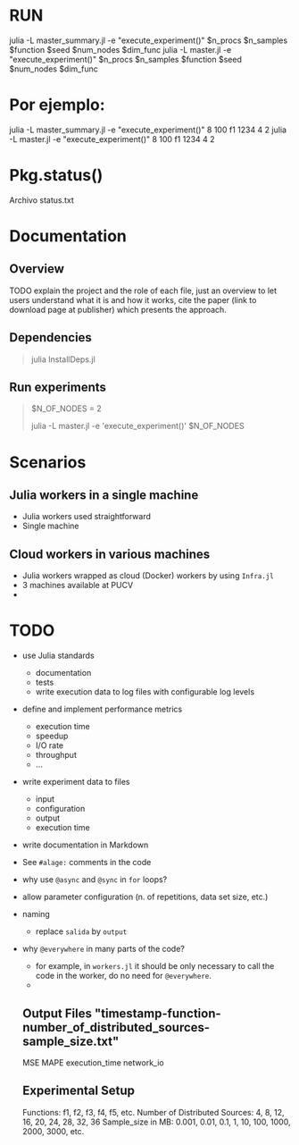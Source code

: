 # RUN
julia -L master_summary.jl -e "execute_experiment()" $n_procs $n_samples $function $seed $num_nodes $dim_func
julia -L master.jl -e "execute_experiment()" $n_procs $n_samples $function $seed $num_nodes $dim_func
# Por ejemplo:
julia -L master_summary.jl -e "execute_experiment()" 8 100 f1 1234 4 2
julia -L master.jl -e "execute_experiment()" 8 100 f1 1234 4 2

# Pkg.status()
Archivo status.txt 

# Documentation

## Overview

TODO explain the project and the role of each file, just an overview to let users understand what it is and how it works, cite the paper (link to download page at publisher) which presents the approach.

## Dependencies

> julia InstallDeps.jl

##  Run experiments

> $N_OF_NODES = 2
>
> julia -L master.jl -e 'execute_experiment()' $N_OF_NODES



# Scenarios

## Julia workers in a single machine

* Julia workers used straightforward
* Single machine

##  Cloud workers in various machines

* Julia workers wrapped as cloud (Docker) workers by using `Infra.jl`
* 3 machines available at PUCV
* ​

# TODO

* use Julia standards
  * documentation
  * tests
  * write execution data to log files with configurable log levels
* define and implement performance metrics
  * execution time
  * speedup
  * I/O rate
  * throughput
  * …
* write experiment data to files
  * input
  * configuration
  * output
  * execution time
* write documentation in Markdown
* See `#alage:` comments in the code
* why use  `@async` and `@sync` in `for` loops?
* allow parameter configuration (n. of repetitions, data set size, etc.)
* naming
  * replace `salida` by `output`
* why `@everywhere` in many parts of the code?
  * for example, in `workers.jl` it should be only necessary to call the code in the worker, do no need for `@everywhere`.
  * ​

  ## Output Files "timestamp-function-number_of_distributed_sources-sample_size.txt"
  MSE
  MAPE
  execution_time
  network_io

  ## Experimental Setup
  Functions: f1, f2, f3, f4, f5, etc.
  Number of Distributed Sources: 4, 8, 12, 16, 20, 24, 28, 32, 36
  Sample_size in MB: 0.001, 0.01, 0.1, 1, 10, 100, 1000, 2000, 3000, etc.
